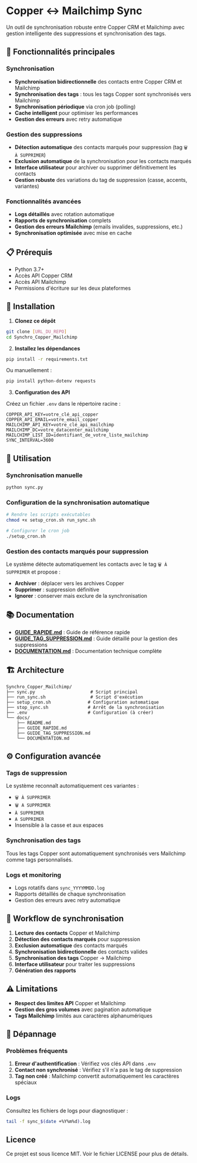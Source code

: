 # Copper ↔ Mailchimp Sync

Un outil de synchronisation robuste entre Copper CRM et Mailchimp avec gestion intelligente des suppressions et synchronisation des tags.

## 🚀 Fonctionnalités principales

### Synchronisation
- **Synchronisation bidirectionnelle** des contacts entre Copper CRM et Mailchimp
- **Synchronisation des tags** : tous les tags Copper sont synchronisés vers Mailchimp
- **Synchronisation périodique** via cron job (polling)
- **Cache intelligent** pour optimiser les performances
- **Gestion des erreurs** avec retry automatique

### Gestion des suppressions
- **Détection automatique** des contacts marqués pour suppression (tag `🗑️ À SUPPRIMER`)
- **Exclusion automatique** de la synchronisation pour les contacts marqués
- **Interface utilisateur** pour archiver ou supprimer définitivement les contacts
- **Gestion robuste** des variations du tag de suppression (casse, accents, variantes)

### Fonctionnalités avancées
- **Logs détaillés** avec rotation automatique
- **Rapports de synchronisation** complets
- **Gestion des erreurs Mailchimp** (emails invalides, suppressions, etc.)
- **Synchronisation optimisée** avec mise en cache

## 📋 Prérequis

- Python 3.7+
- Accès API Copper CRM
- Accès API Mailchimp
- Permissions d'écriture sur les deux plateformes

## 🔧 Installation

1. **Clonez ce dépôt**
```bash
git clone [URL_DU_REPO]
cd Synchro_Copper_Mailchimp
```

2. **Installez les dépendances**
```bash
pip install -r requirements.txt
```
Ou manuellement :
```bash
pip install python-dotenv requests
```

3. **Configuration des API**

Créez un fichier `.env` dans le répertoire racine :
```env
COPPER_API_KEY=votre_clé_api_copper
COPPER_API_EMAIL=votre_email_copper
MAILCHIMP_API_KEY=votre_clé_api_mailchimp
MAILCHIMP_DC=votre_datacenter_mailchimp
MAILCHIMP_LIST_ID=identifiant_de_votre_liste_mailchimp
SYNC_INTERVAL=3600
```

## 🚀 Utilisation

### Synchronisation manuelle
```bash
python sync.py
```

### Configuration de la synchronisation automatique
```bash
# Rendre les scripts exécutables
chmod +x setup_cron.sh run_sync.sh

# Configurer le cron job
./setup_cron.sh
```

### Gestion des contacts marqués pour suppression

Le système détecte automatiquement les contacts avec le tag `🗑️ À SUPPRIMER` et propose :
- **Archiver** : déplacer vers les archives Copper
- **Supprimer** : suppression définitive
- **Ignorer** : conserver mais exclure de la synchronisation

## 📚 Documentation

- **[GUIDE_RAPIDE.md](./GUIDE_RAPIDE.md)** : Guide de référence rapide
- **[GUIDE_TAG_SUPPRESSION.md](./GUIDE_TAG_SUPPRESSION.md)** : Guide détaillé pour la gestion des suppressions
- **[DOCUMENTATION.md](./DOCUMENTATION.md)** : Documentation technique complète

## 🏗️ Architecture

```
Synchro_Copper_Mailchimp/
├── sync.py                     # Script principal
├── run_sync.sh                 # Script d'exécution
├── setup_cron.sh              # Configuration automatique
├── stop_sync.sh               # Arrêt de la synchronisation
├── .env                       # Configuration (à créer)
└── docs/
    ├── README.md
    ├── GUIDE_RAPIDE.md
    ├── GUIDE_TAG_SUPPRESSION.md
    └── DOCUMENTATION.md
```

## ⚙️ Configuration avancée

### Tags de suppression

Le système reconnaît automatiquement ces variantes :
- `🗑️ À SUPPRIMER`
- `🗑️ A SUPPRIMER`
- `À SUPPRIMER`
- `A SUPPRIMER`
- Insensible à la casse et aux espaces

### Synchronisation des tags

Tous les tags Copper sont automatiquement synchronisés vers Mailchimp comme tags personnalisés.

### Logs et monitoring

- Logs rotatifs dans `sync_YYYYMMDD.log`
- Rapports détaillés de chaque synchronisation
- Gestion des erreurs avec retry automatique

## 🔄 Workflow de synchronisation

1. **Lecture des contacts** Copper et Mailchimp
2. **Détection des contacts marqués** pour suppression
3. **Exclusion automatique** des contacts marqués
4. **Synchronisation bidirectionnelle** des contacts valides
5. **Synchronisation des tags** Copper → Mailchimp
6. **Interface utilisateur** pour traiter les suppressions
7. **Génération des rapports**

## ⚠️ Limitations

- **Respect des limites API** Copper et Mailchimp
- **Gestion des gros volumes** avec pagination automatique
- **Tags Mailchimp** limités aux caractères alphanumériques

## 🐛 Dépannage

### Problèmes fréquents

1. **Erreur d'authentification** : Vérifiez vos clés API dans `.env`
2. **Contact non synchronisé** : Vérifiez s'il n'a pas le tag de suppression
3. **Tag non créé** : Mailchimp convertit automatiquement les caractères spéciaux

### Logs

Consultez les fichiers de logs pour diagnostiquer :
```bash
tail -f sync_$(date +%Y%m%d).log
```

## Licence

Ce projet est sous licence MIT. Voir le fichier LICENSE pour plus de détails.
